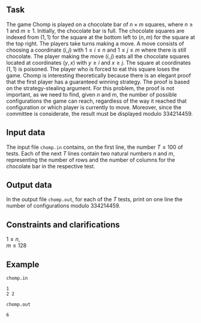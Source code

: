 ## Task

The game Chomp is played on a chocolate bar of $n \times m$ squares, where $n \geq 1$ and $m \geq 1$. Initially, the chocolate bar is full. The chocolate squares are indexed from $(1,1)$ for the square at the bottom left to $(n,m)$ for the square at the top right. The players take turns making a move. A move consists of choosing a coordinate $(i,j)$ with $1 \leq i \leq n$ and $1 \leq j \leq m$ where there is still chocolate. The player making the move $(i, j)$ eats all the chocolate squares located at coordinates $(y,x)$ with $y \geq i$ and $x \geq j$. The square at coordinates $(1,1)$ is poisoned. The player who is forced to eat this square loses the game. Chomp is interesting theoretically because there is an elegant proof that the first player has a guaranteed winning strategy. The proof is based on the strategy-stealing argument. For this problem, the proof is not important, as we need to find, given $n$ and $m$, the number of possible configurations the game can reach, regardless of the way it reached that configuration or which player is currently to move. Moreover, since the committee is considerate, the result must be displayed modulo $334214459$. 

## Input data

The input file `chomp.in` contains, on the first line, the number $T \leq 100$ of tests. Each of the next $T$ lines contain two natural numbers $n$ and $m$, representing the number of rows and the number of columns for the chocolate bar in the respective test.

## Output data

In the output file `chomp.out`, for each of the $T$ tests, print on one line the number of configurations modulo $334214459$. 

## Constraints and clarifications

$1 \leq n$,     
$m \leq 128$ 

## Example

`chomp.in`    
```    
1    
2 2    
```    

`chomp.out`    
```    
6    
```